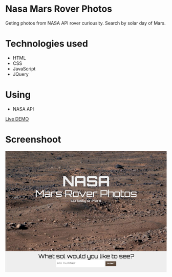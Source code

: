 # Nasa Mars Rover Photos
Geting photos from NASA API rover curiousity. Search by solar day of Mars.

# Technologies used
- HTML
- CSS
- JavaScript
- JQuery

# Using
- NASA API

[Live DEMO](https://dyminki.github.io/NasaRoverPhotos/)

# Screenshoot

![Image](https://github.com/dyminki/NasaRoverPhotos/blob/master/nasaRover.jpg)
